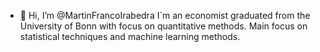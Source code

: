 - 👋 Hi, I’m @MartinFrancoIrabedra
I´m an economist graduated from the University of Bonn with focus on quantitative methods.
Main focus on statistical techniques and machine learning methods.

<!---
MartinFrancoIrabedra/MartinFrancoIrabedra is a ✨ special ✨ repository because its `README.md` (this file) appears on your GitHub profile.
You can click the Preview link to take a look at your changes.
--->
